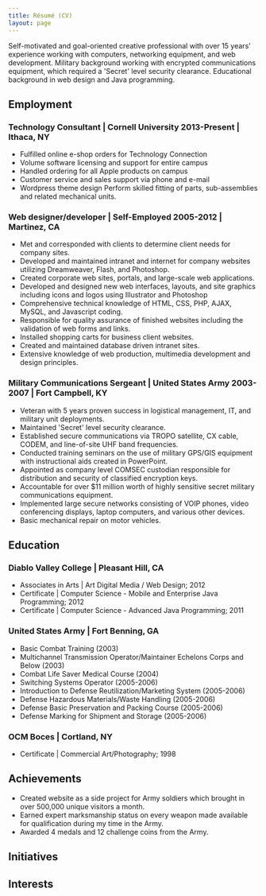 ```yaml
---
title: Résumé (CV)
layout: page
---
```


Self-motivated and goal-oriented creative professional with over 15 years’ experience working with computers, networking equipment, and web development. Military background working with encrypted communications equipment, which required a 'Secret' level security clearance. Educational background in web design and Java programming.

## Employment

### Technology Consultant | Cornell University 2013-Present | Ithaca, NY
* Fulfilled online e-shop orders for Technology Connection
* Volume software licensing and support for entire campus
* Handled ordering for all Apple products on campus
* Customer service and sales support via phone and e-mail
* Wordpress theme design Perform skilled fitting of parts, sub-assemblies and related mechanical units.

### Web designer/developer | Self-Employed 2005-2012 | Martinez, CA
* Met and corresponded with clients to determine client needs for company sites.
* Developed and maintained intranet and internet for company websites utilizing Dreamweaver, Flash, and Photoshop.
* Created corporate web sites, portals, and large-scale web applications.
* Developed and designed new web interfaces, layouts, and site graphics including icons and logos using Illustrator and Photoshop
* Comprehensive technical knowledge of HTML, CSS, PHP, AJAX, MySQL, and Javascript coding.
* Responsible for quality assurance of finished websites including the validation of web forms and links.
* Installed shopping carts for business client websites.
* Created and maintained database driven intranet sites.
* Extensive knowledge of web production, multimedia development and design principles.

### Military Communications Sergeant | United States Army 2003-2007 | Fort Campbell, KY
* Veteran with 5 years proven success in logistical management, IT, and military unit deployments.
* Maintained 'Secret' level security clearance.
* Established secure communications via TROPO satellite, CX cable, CODEM, and line-of-site UHF band frequencies.
* Conducted training seminars on the use of military GPS/GIS equipment with instructional aids created in PowerPoint.
* Appointed as company level COMSEC custodian responsible for distribution and security of classified encryption keys.
* Accountable for over $11 million worth of highly sensitive secret military communications equipment.
* Implemented large secure networks consisting of VOIP phones, video conferencing displays, laptop computers, and various other devices.
* Basic mechanical repair on motor vehicles.


## Education
### Diablo Valley College | Pleasant Hill, CA
* Associates in Arts | Art Digital Media / Web Design; 2012
* Certificate | Computer Science - Mobile and Enterprise Java Programming; 2012
* Certificate | Computer Science - Advanced Java Programming; 2011

### United States Army | Fort Benning, GA
* Basic Combat Training (2003)
* Multichannel Transmission Operator/Maintainer Echelons Corps and Below (2003)
* Combat Life Saver Medical Course (2004)
* Switching Systems Operator (2005-2006)
* Introduction to Defense Reutilization/Marketing System (2005-2006)
* Defense Hazardous Materials/Waste Handling (2005-2006)
* Defense Basic Preservation and Packing Course (2005-2006)
* Defense Marking for Shipment and Storage (2005-2006)

### OCM Boces | Cortland, NY
* Certificate | Commercial Art/Photography; 1998

## Achievements
* Created website as a side project for Army soldiers which brought in over 500,000 unique visitors a month.
* Earned expert marksmanship status on every weapon made available for qualification during my time in the Army.
* Awarded 4 medals and 12 challenge coins from the Army.

## Initiatives

## Interests

